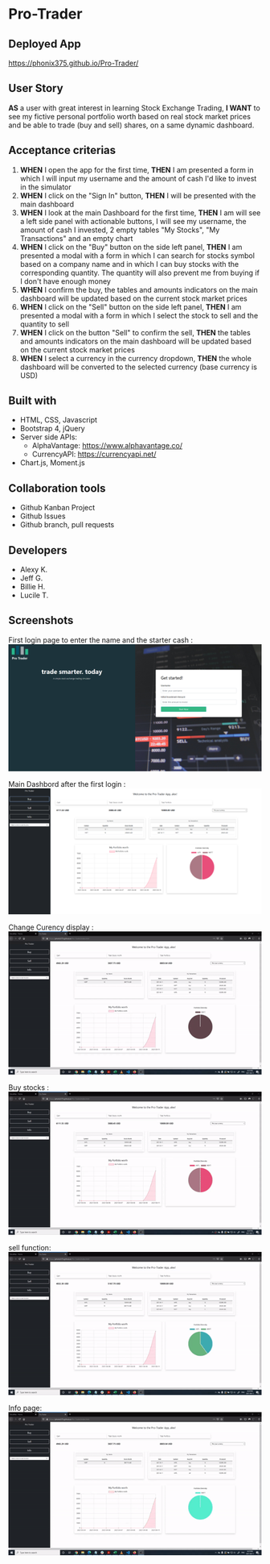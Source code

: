 # Pro-Trader

## Deployed App
https://phonix375.github.io/Pro-Trader/

## User Story
**AS** a user with great interest in learning Stock Exchange Trading,
**I WANT** to see my fictive personal portfolio worth based on real stock market prices and be able to trade (buy and sell) shares, on a same dynamic dashboard.

## Acceptance criterias
1. **WHEN** I open the app for the first time, **THEN** I am presented a form in which I will input my username and the amount of cash I'd like to invest in the simulator
2. **WHEN** I click on the "Sign In" button, **THEN** I will be presented with the main dashboard
3. **WHEN** I look at the main Dashboard for the first time, **THEN** I am will see a left side panel with actionable buttons, I will see my username, the amount of cash I invested, 2 empty tables "My Stocks", "My Transactions" and an empty chart
4. **WHEN** I click on the "Buy" button on the side left panel, **THEN** I am presented a modal with a form in which I can search for stocks symbol based on a company name and in which I can buy stocks with the corresponding quantity. The quantity will also prevent me from buying if I don't have enough money
5. **WHEN** I confirm the buy, the tables and amounts indicators on the main dashboard will be updated based on the current stock market prices
6. **WHEN** I click on the "Sell" button on the side left panel, **THEN** I am presented a modal with a form in which I select the stock to sell and the quantity to sell
7. **WHEN** I click on the button "Sell" to confirm the sell, **THEN** the tables and amounts indicators on the main dashboard will be updated based on the current stock market prices
8. **WHEN** I select a currency in the currency dropdown, **THEN** the whole dashboard will be converted to the selected currency (base currency is USD)

## Built with
- HTML, CSS, Javascript
- Bootstrap 4, jQuery
- Server side APIs:
    - AlphaVantage: https://www.alphavantage.co/
    - CurrencyAPI: https://currencyapi.net/
- Chart.js, Moment.js

## Collaboration tools
- Github Kanban Project
- Github Issues
- Github branch, pull requests
## Developers
- Alexy K.
- Jeff G.
- Billie H.
- Lucile T.

## Screenshots
First login page to enter the name and the starter cash :
![alt text](https://github.com/phonix375/Pro-Trader/blob/main/assets/images/Capture.PNG?raw=true)

Main Dashbord after the first login :
![alt text](https://github.com/phonix375/Pro-Trader/blob/main/assets/images/Capture1.PNG?raw=true)

Change Curency display :
![alt text](https://github.com/phonix375/Pro-Trader/blob/main/assets/images/CurencyChange.gif?raw=true)

Buy stocks : 
![alt text](https://github.com/phonix375/Pro-Trader/blob/main/assets/images/Buyfunction.gif?raw=true)

sell function:
![alt text](https://github.com/phonix375/Pro-Trader/blob/main/assets/images/sellfunction.gif?raw=true)

Info page:
![alt text](https://github.com/phonix375/Pro-Trader/blob/main/assets/images/infoPage.gif?raw=true)


